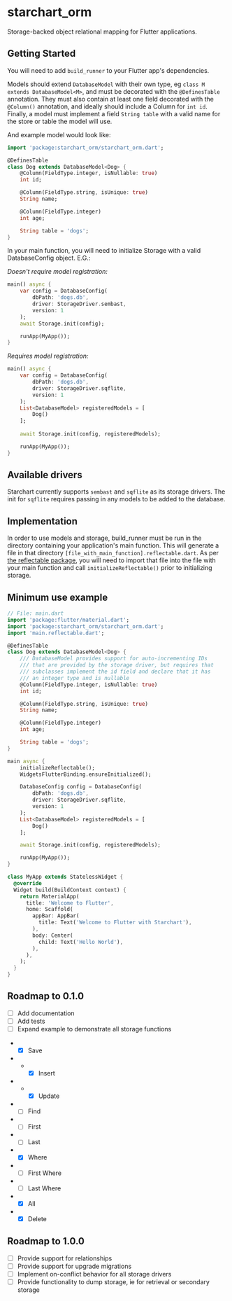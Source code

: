 # starchart_orm

Storage-backed object relational mapping for Flutter applications.

## Getting Started

You will need to add `build_runner` to your Flutter app's dependencies.

Models should extend `DatabaseModel` with their own type, eg `class M extends DatabaseModel<M>`, and must be decorated with the `@DefinesTable` annotation.  They must also contain at least one field decorated with the `@Column()` annotation, and ideally should include a Column for `int id`.  Finally, a model must implement a field `String table` with a valid name for the store or table the model will use.

And example model would look like:

```dart
import 'package:starchart_orm/starchart_orm.dart';

@DefinesTable
class Dog extends DatabaseModel<Dog> {
    @Column(FieldType.integer, isNullable: true)
    int id;

    @Column(FieldType.string, isUnique: true)
    String name;

    @Column(FieldType.integer)
    int age;

    String table = 'dogs';
}
```

In your main function, you will need to initialize Storage with a valid DatabaseConfig object.  E.G.:

*Doesn't require model registration:*
```dart
main() async {
    var config = DatabaseConfig(
        dbPath: 'dogs.db',
        driver: StorageDriver.sembast,
        version: 1
    );
    await Storage.init(config);

    runApp(MyApp());
}
```

*Requires model registration:*
```dart
main() async {
    var config = DatabaseConfig(
        dbPath: 'dogs.db',
        driver: StorageDriver.sqflite,
        version: 1
    );
    List<DatabaseModel> registeredModels = [
        Dog()
    ];
    
    await Storage.init(config, registeredModels);

    runApp(MyApp());
}
```

## Available drivers

Starchart currently supports `sembast` and `sqflite` as its storage drivers.  The init for `sqflite` requires passing in any models to be added to the database.

## Implementation

In order to use models and storage, build_runner must be run in the directory containing your application's main function.  This will generate a file in that directory `[file_with_main_function].reflectable.dart`.  As per [the reflectable package](https://pub.dev/packages/reflectable), you will need to import that file into the file with your main function and call `initializeReflectable()` prior to initializing storage.

## Minimum use example
```dart
// File: main.dart
import 'package:flutter/material.dart';
import 'package:starchart_orm/starchart_orm.dart';
import 'main.reflectable.dart';

@DefinesTable
class Dog extends DatabaseModel<Dog> {
    /// DatabaseModel provides support for auto-incrementing IDs 
    /// that are provided by the storage driver, but requires that
    /// subclasses implement the id field and declare that it has
    /// an integer type and is nullable
    @Column(FieldType.integer, isNullable: true)
    int id;

    @Column(FieldType.string, isUnique: true)
    String name;

    @Column(FieldType.integer)
    int age;

    String table = 'dogs';
}

main async {
    initializeReflectable();
    WidgetsFlutterBinding.ensureInitialized();

    DatabaseConfig config = DatabaseConfig(
        dbPath: 'dogs.db',
        driver: StorageDriver.sqflite,
        version: 1
    );
    List<DatabaseModel> registeredModels = [
        Dog()
    ];

    await Storage.init(config, registeredModels);

    runApp(MyApp());
}

class MyApp extends StatelessWidget {
  @override
  Widget build(BuildContext context) {
    return MaterialApp(
      title: 'Welcome to Flutter',
      home: Scaffold(
        appBar: AppBar(
          title: Text('Welcome to Flutter with Starchart'),
        ),
        body: Center(
          child: Text('Hello World'),
        ),
      ),
    );
  }
}
```

## Roadmap to 0.1.0
- [ ] Add documentation
- [ ] Add tests
- [ ] Expand example to demonstrate all storage functions
- - [X] Save
- - - [X] Insert
- - - [X] Update
- - [ ] Find
- - [ ] First
- - [ ] Last
- - [X] Where
- - [ ] First Where
- - [ ] Last Where
- - [X] All
- - [X] Delete

## Roadmap to 1.0.0
- [ ] Provide support for relationships
- [ ] Provide support for upgrade migrations
- [ ] Implement on-conflict behavior for all storage drivers
- [ ] Provide functionality to dump storage, ie for retrieval or secondary storage
